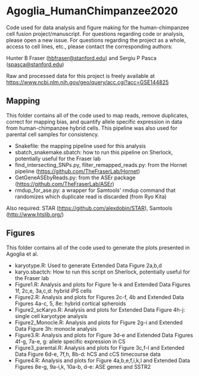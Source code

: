 # Agoglia_HumanChimpanzee2020
Code used for data analysis and figure making for the human-chimpanzee cell fusion project/manuscript. For questions regarding code or analysis, please open a new issue. For questions regarding the project as a whole, access to cell lines, etc., please contact the corresponding authors:

Hunter B Fraser (hbfraser@stanford.edu) and Sergiu P Pasca (spasca@stanford.edu)

Raw and processed data for this project is freely available at https://www.ncbi.nlm.nih.gov/geo/query/acc.cgi?acc=GSE144825



Mapping
-------

This folder contains all of the code used to map reads, remove duplicates, correct for mapping bias, and quantify allele specific expression in data from human-chimpanzee hybrid cells. This pipeline was also used for parental cell samples for consistency. 

  - Snakefile: the mapping pipeline used for this analysis
  - sbatch_snakemake.sbatch: how to run this pipeline on Sherlock, potentially useful for the Fraser lab
  - find_intersecting_SNPs.py, filter_remapped_reads.py: from the Hornet pipeline (https://github.com/TheFraserLab/Hornet)
  - GetGeneASEbyReads.py: from the ASEr package (https://github.com/TheFraserLab/ASEr)
  - rmdup_for_ase.py: a wrapper for Samtools' rmdup command that randomizes which duplicate read is discarded (from Ryo Kita)
  
  Also required: STAR (https://github.com/alexdobin/STAR), Samtools (http://www.htslib.org/)
  
  
  
Figures
-------

This folder contains all of the code used to generate the plots presented in Agoglia et al. 

  - karyotype.R: Used to generate Extended Data Figure 2a,b,d
  - karyo.sbactch: How to run this script on Sherlock, potentially useful for the Fraser lab
  - Figure1.R: Analysis and plots for Figure 1e-k and Extended Data Figures 1f, 2c,e, 3a,c,d: hybrid iPS cells
  - Figure2.R: Analysis and plots for Figures 2c-f, 4b and Extended Data Figures 4a-c, 5, 8e: hybrid cortical spheroids
  - Figure2_scKaryo.R: Analysis and plots for Extended Data Figure 4h-j: single cell karyotype analysis
  - Figure2_Monocle.R: Analysis and plots for Figure 2g-i and Extended Data Figure 3h: monocle analysis
  - Figure3.R: Analysis and plots for Figure 3d-e and Extended Data Figures 4f-g, 7a-e, g: allele specific expression in CS
  - Figure3_parental.R: Analysis and plots for Figure 3c,f-l and Extended Data Figure 6d-e, 7f,h, 8b-d: hCS and cCS timecourse data
  - Figure4.R: Analysis and plots for Figure 4a,b,e,f,i,k,l and Extended Data Figures 8e-g, 9a-i,k, 10a-b, d-e: ASE genes and SSTR2
 
